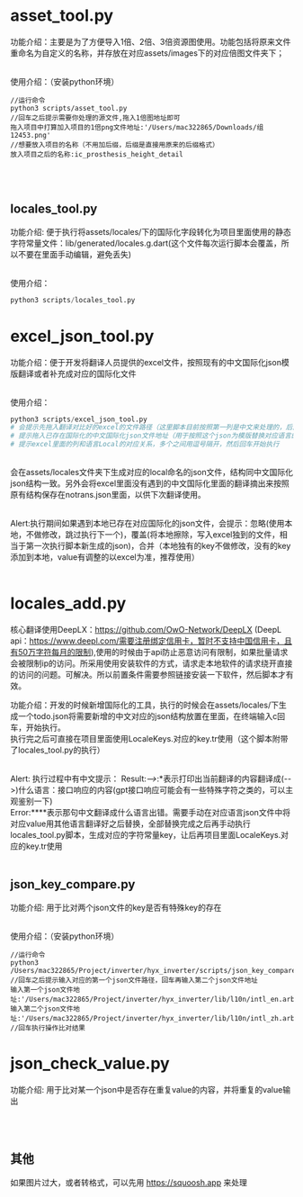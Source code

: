 <!--
 * @Author: Cao Shixin
 * @Date: 2023-02-17 10:10:56
 * @LastEditors: Cao Shixin
 * @LastEditTime: 2023-02-17 10:37:08
 * @Description: 
-->
# asset_tool.py

功能介绍：主要是为了方便导入1倍、2倍、3倍资源图使用。功能包括将原来文件重命名为自定义的名称，并存放在对应assets/images下的对应倍图文件夹下；<br><br>

使用介绍：（安装python环境）<br>
```
//运行命令
python3 scripts/asset_tool.py 
//回车之后提示需要你处理的源文件,拖入1倍图地址即可
拖入项目中打算加入项目的1倍png文件地址:'/Users/mac322865/Downloads/组12453.png'
//想要放入项目的名称（不用加后缀，后缀是直接用原来的后缀格式）
放入项目之后的名称:ic_prosthesis_height_detail
```
<br><br>

## locales_tool.py

功能介绍: 便于执行将assets/locales/下的国际化字段转化为项目里面使用的静态字符常量文件：lib/generated/locales.g.dart(这个文件每次运行脚本会覆盖，所以不要在里面手动编辑，避免丢失)<br><br>

使用介绍：
```python
python3 scripts/locales_tool.py
```


# excel_json_tool.py

功能介绍：便于开发将翻译人员提供的excel文件，按照现有的中文国际化json模版翻译或者补充成对应的国际化文件<br><br>

使用介绍：
```python
python3 scripts/excel_json_tool.py
# 会提示先拖入翻译对比好的excel的文件路径（这里脚本目前按照第一列是中文来处理的，后面如果有改动再调整）然后回车
# 提示拖入已存在国际化的中文国际化json文件地址（用于按照这个json为模版替换对应语言的value值），然后回车
# 提示excel里面的列和语言Local的对应关系，多个之间用逗号隔开，然后回车开始执行
```
<br>会在assets/locales文件夹下生成对应的local命名的json文件，结构同中文国际化json结构一致。另外会将excel里面没有遇到的中文国际化里面的翻译摘出来按照原有结构保存在notrans.json里面，以供下次翻译使用。<br><br>

Alert:执行期间如果遇到本地已存在对应国际化的json文件，会提示：忽略(使用本地，不做修改，跳过执行下一个)，覆盖(将本地擦除，写入excel独到的文件，相当于第一次执行脚本新生成的json)，合并（本地独有的key不做修改，没有的key添加到本地，value有调整的以excel为准，推荐使用）<br><br>

# locales_add.py
核心翻译使用DeepLX：https://github.com/OwO-Network/DeepLX (DeepL api：https://www.deepl.com/需要注册绑定信用卡，暂时不支持中国信用卡，且有50万字符每月的限制),使用的时候由于api防止恶意访问有限制，如果批量请求会被限制ip的访问。所采用使用安装软件的方式，请求走本地软件的请求绕开直接的访问的问题。可解决。所以前置条件需要参照链接安装一下软件，然后脚本才有效。

功能介绍：开发的时候新增国际化的工具，执行的时候会在assets/locales/下生成一个todo.json将需要新增的中文对应的json结构放置在里面，在终端输入c回车，开始执行。<br>
执行完之后可直接在项目里面使用LocaleKeys.对应的key.tr使用（这个脚本附带了locales_tool.py的执行）<br><br>

Alert:
执行过程中有中文提示：
Result:*-->*:*表示打印出当前翻译的内容翻译成(-->)什么语言：接口响应的内容(gpt接口响应可能会有一些特殊字符之类的，可以主观鉴别一下)<br>
Error:****表示那句中文翻译成什么语言出错。需要手动在对应语言json文件中将对应value用其他语言翻译好之后替换，全部替换完成之后再手动执行locales_tool.py脚本，生成对应的字符常量key，让后再项目里面LocaleKeys.对应的key.tr使用<br><br>

## json_key_compare.py
功能介绍: 用于比对两个json文件的key是否有特殊key的存在<br><br>

使用介绍：（安装python环境）<br>
```
//运行命令
python3 /Users/mac322865/Project/inverter/hyx_inverter/scripts/json_key_compare.py
//回车之后提示输入对应的第一个json文件路径，回车再输入第二个json文件地址
输入第一个json文件地址:'/Users/mac322865/Project/inverter/hyx_inverter/lib/l10n/intl_en.arb'
输入第二个json文件地址:'/Users/mac322865/Project/inverter/hyx_inverter/lib/l10n/intl_zh.arb'
//回车执行操作比对结果
```

# json_check_value.py
功能介绍: 用于比对某一个json中是否存在重复value的内容，并将重复的value输出


<br><br>

## 其他
如果图片过大，或者转格式，可以先用 https://squoosh.app 来处理
<br><br><br><br><br><br><br><br><br>

